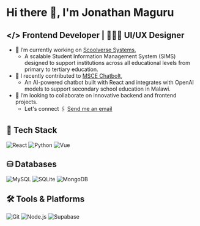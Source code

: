 # Hi there 👋, I'm Jonathan Maguru
## </> Frontend Developer | 🧑🏾‍💻 UI/UX Designer

- 🔭 I’m currently working on [Scoolverse Systems](https://scoolverse.edu),
  - A scalable Student Information Management System (SIMS) designed to support institutions across all educational levels from primary to tertiary education.
- 🌱 I recently contributed to [MSCE Chatbolt](https://msce-chatbolt.netlify.app),
  - An AI-powered chatbot built with React and integrates with OpenAI models to support secondary school education in Malawi.
- 👯 I’m looking to collaborate on innovative backend and frontend projects.
  - Let's connect 🖇️ [Send me an email](https://mail.google.com/mail/?view=cm&to=jonathanmaguru@gmail.com&su=Hello&body=I%20saw%20your%20GitHub%20profile...)


 ## 🚀 Tech Stack

![React](https://img.shields.io/badge/React-20232A?style=for-the-badge&logo=react&logoColor=61DAFB)
![Python](https://img.shields.io/badge/Python-3776AB?style=for-the-badge&logo=python&logoColor=white)
![Vue](https://img.shields.io/badge/Vue.js-35495E?style=for-the-badge&logo=vue.js&logoColor=4FC08D)

## ⛁ Databases

![MySQL](https://img.shields.io/badge/MySQL-005C84?style=for-the-badge&logo=mysql&logoColor=white)
![SQLite](https://img.shields.io/badge/SQLite-07405E?style=for-the-badge&logo=sqlite&logoColor=white)
![MongoDB](https://img.shields.io/badge/MongoDB-4EA94B?style=for-the-badge&logo=mongodb&logoColor=white)

## 🛠 Tools & Platforms

![Git](https://img.shields.io/badge/GIT-F05032?style=for-the-badge&logo=git&logoColor=white)
![Node.js](https://img.shields.io/badge/Node.js-339933?style=for-the-badge&logo=node.js&logoColor=white)
![Supabase](https://img.shields.io/badge/Supabase-3ECF8E?style=for-the-badge&logo=supabase&logoColor=white)



<!--
**JONATHAN-MAGURU/JONATHAN-MAGURU** is a ✨ _special_ ✨ repository because its `README.md` (this file) appears on your GitHub profile.

Here are some ideas to get you started:

- 🔭 I’m currently working on ...
- 🌱 I’m currently learning ...
- 👯 I’m looking to collaborate on ...
- 🤔 I’m looking for help with ...
- 💬 Ask me about ...
- 📫 How to reach me: ...
- 😄 Pronouns: ...
- ⚡ Fun fact: ...
-->
